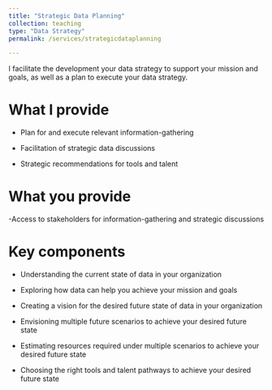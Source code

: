 ```yaml
---
title: "Strategic Data Planning"
collection: teaching
type: "Data Strategy"
permalink: /services/strategicdataplanning

---
```


I facilitate the development your data strategy to support your mission and goals, as well as a plan to execute your data strategy. 

What I provide
======
- Plan for and execute relevant information-gathering

- Facilitation of strategic data discussions
  
- Strategic recommendations for tools and talent
  
What you provide
======
-Access to stakeholders for information-gathering and strategic discussions

Key components
======
- Understanding the current state of data in your organization

- Exploring how data can help you achieve your mission and goals

- Creating a vision for the desired future state of data in your organization

- Envisioning multiple future scenarios to achieve your desired future state

- Estimating resources required under multiple scenarios to achieve your desired future state

- Choosing the right tools and talent pathways to achieve your desired future state
